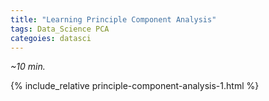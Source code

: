 ```yaml
---
title: "Learning Principle Component Analysis"  
tags: Data_Science PCA
categoies: datasci
---
```



*~10 min.*

{% include_relative principle-component-analysis-1.html %}

